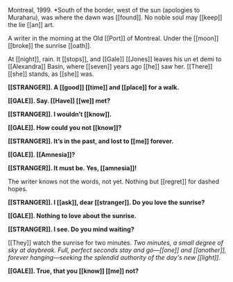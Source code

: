 Montreal, 1999. *South of the border, west of the sun (apologies to Muraharu), was where the dawn was [[found]]. No noble soul may [[keep]] the lie [[an]] art. 

A writer in the morning at the Old [[Port]] of Montreal. Under the [[moon]] [[broke]] the sunrise [[oath]].

At [[night]], rain. It [[stops]], and [[Gale]] [[Jones]] leaves his un et demi to [[Alexandra]] Basin, where [[seven]] years ago [[he]] saw her. [[There]] [[she]] stands, as [[she]] was.

**[[STRANGER]]. A [[good]] [[time]] and [[place]] for a walk.**

**[[GALE]]. Say. [[Have]] [[we]] met?**

**[[STRANGER]]. I wouldn’t [[know]].**

**[[GALE]]. How could you not [[know]]?**

**[[STRANGER]]. It’s in the past, and lost to [[me]] forever.**

**[[GALE]]. [[Amnesia]]?**

**[[STRANGER]]. It must be. Yes, [[amnesia]]!**

The writer knows not the words, not yet. Nothing but [[regret]] for dashed hopes.

**[[STRANGER]]. I [[ask]], dear [[stranger]]. Do you love the sunrise?**

**[[GALE]]. Nothing to love about the sunrise.**

**[[STRANGER]]. I see. Do you mind waiting?**

[[They]] watch the sunrise for two minutes. *Two minutes, a small degree of sky at daybreak. Full, perfect seconds stay and go—[[one]] and [[another]], forever hanging—seeking the splendid authority of the day's new [[light]].*

**[[GALE]]. True, that you [[know]] [[me]] not?**




